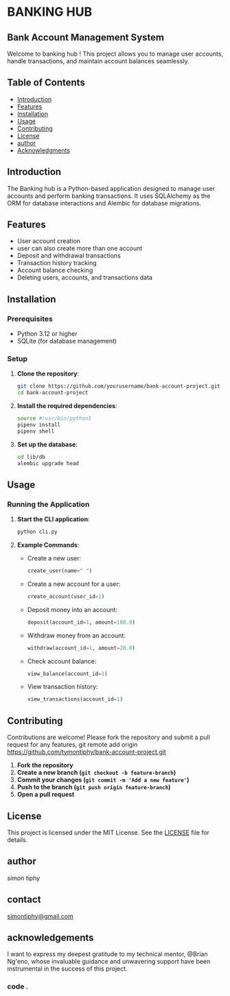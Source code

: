 # BANKING HUB

## Bank Account Management System
Welcome to banking hub ! This project allows you to manage user accounts, handle transactions, and maintain account balances seamlessly.

## Table of Contents
- [Introduction](#introduction)
- [Features](#features)
- [Installation](#installation)
- [Usage](#usage)
- [Contributing](#contributing)
- [License](#license)
- [author](#author)
- [Acknowledgments](#acknowledgments)

## Introduction
The Banking hub is a Python-based application designed to manage user accounts and perform banking transactions. It uses SQLAlchemy as the ORM for database interactions and Alembic for database migrations.

## Features
- User account creation
- user can also create more than one account
- Deposit and withdrawal transactions
- Transaction history tracking
- Account balance checking
- Deleting users, accounts, and transactions data

## Installation

### Prerequisites
- Python 3.12 or higher
- SQLite (for database management)

### Setup
1. **Clone the repository**:
    ```sh
    git clone https://github.com/yourusername/bank-account-project.git
    cd bank-account-project
    ```

2. **Install the required dependencies**:
    ```sh
    source #!usr/bin/python3  
    pipenv install
    pipenv shell
    ```

3. **Set up the database**:
    ```sh
    cd lib/db
    alembic upgrade head
    ```

## Usage

### Running the Application
1. **Start the CLI application**:
    ```sh
    python cli.py
    ```

2. **Example Commands**:
    - Create a new user:
      ```python
      create_user(name=" ")
      ```

    - Create a new account for a user:
      ```python
      create_account(user_id=1)
      ```

    - Deposit money into an account:
      ```python
      deposit(account_id=1, amount=100.0)
      ```

    - Withdraw money from an account:
      ```python
      withdraw(account_id=1, amount=20.0)
      ```

    - Check account balance:
      ```python
      view_balance(account_id=1)
      ```

    - View transaction history:
      ```python
      view_transactions(account_id=1)
      ```

## Contributing
Contributions are welcome! Please fork the repository and submit a pull request for any features, git remote add origin https://github.com/tymontiphy/bank-account-project.git

1. **Fork the repository**
2. **Create a new branch (`git checkout -b feature-branch`)**
3. **Commit your changes (`git commit -m 'Add a new feature'`)**
4. **Push to the branch (`git push origin feature-branch`)**
5. **Open a pull request**

## License
This project is licensed under the MIT License. See the [LICENSE](LICENSE) file for details.

## author
simon tiphy

## contact
simontiphy@gmail.com

## acknowledgements
I want to express my deepest gratitude to my technical mentor, @Brian Ng'eno, whose invaluable guidance and unwavering support have been instrumental in the success of this project.

 ### code .
